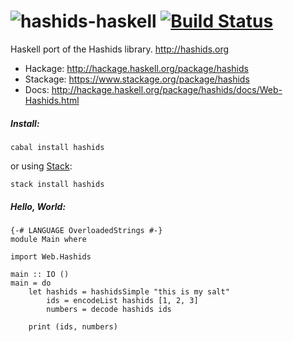 # ![hashids-haskell](http://hashids.org/public/img/hashids-logo-normal.png "Hashids") [![Build Status](https://img.shields.io/travis/laserpants/hashids-haskell/master.svg?style=flat)](https://travis-ci.org/laserpants/hashids-haskell)

Haskell port of the Hashids library. http://hashids.org

* Hackage: http://hackage.haskell.org/package/hashids
* Stackage: https://www.stackage.org/package/hashids
* Docs: http://hackage.haskell.org/package/hashids/docs/Web-Hashids.html

##### Install: 

```
cabal install hashids
```

or using [Stack](https://www.haskellstack.org/):

```
stack install hashids
```

##### Hello, World:

```
{-# LANGUAGE OverloadedStrings #-}
module Main where

import Web.Hashids

main :: IO ()
main = do
    let hashids = hashidsSimple "this is my salt"
        ids = encodeList hashids [1, 2, 3]
        numbers = decode hashids ids

    print (ids, numbers)
```
